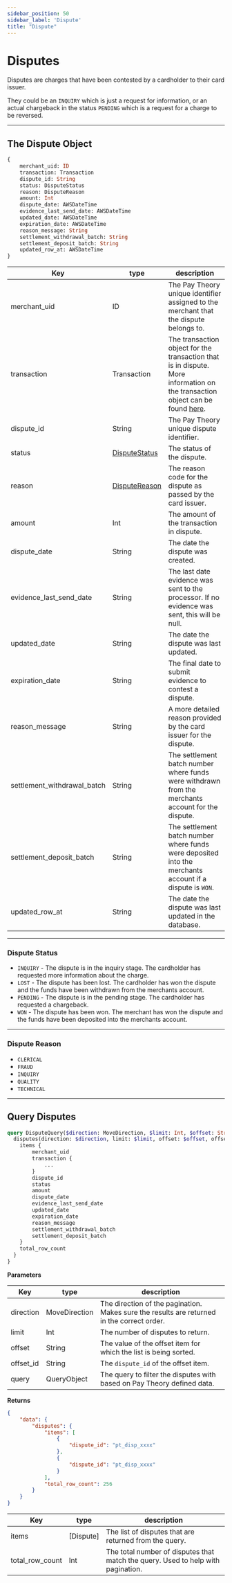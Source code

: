 ```yaml
---
sidebar_position: 50
sidebar_label: 'Dispute'
title: "Dispute"
---
```


# Disputes

Disputes are charges that have been contested by a cardholder to their card issuer.

They could be an `INQUIRY` which is just a request for information, or an actual chargeback in the status `PENDING` which is a request for a charge to be reversed.

***
## The Dispute Object

```graphql
{
    merchant_uid: ID
    transaction: Transaction
    dispute_id: String
    status: DisputeStatus
    reason: DisputeReason
    amount: Int
    dispute_date: AWSDateTime
    evidence_last_send_date: AWSDateTime
    updated_date: AWSDateTime
    expiration_date: AWSDateTime
    reason_message: String
    settlement_withdrawal_batch: String
    settlement_deposit_batch: String
    updated_row_at: AWSDateTime
}
```

|Key                | type                             | description                                                                                                                                 |
|-------------------|----------------------------------|---------------------------------------------------------------------------------------------------------------------------------------------|
|merchant_uid       | ID                               | The Pay Theory unique identifier assigned to the merchant that the dispute belongs to.                                                      |
|transaction        | Transaction                      | The transaction object for the transaction that is in dispute. More information on the transaction object can be found [here](transaction). |
|dispute_id         | String                           | The Pay Theory unique dispute identifier.                                                                                                   |
|status             | [DisputeStatus](#dispute-status) | The status of the dispute.                                                                                                                  |
|reason             | [DisputeReason](#dispute-reason) | The reason code for the dispute as passed by the card issuer.                                                                               |
|amount             | Int                              | The amount of the transaction in dispute.                                                                                                   |
|dispute_date       | String                           | The date the dispute was created.                                                                                                           |
|evidence_last_send_date| String                           | The last date evidence was sent to the processor. If no evidence was sent, this will be null.                                               |
|updated_date       | String                           | The date the dispute was last updated.                                                                                                      |
|expiration_date    | String                           | The final date to submit evidence to contest a dispute.                                                                                     |
|reason_message     | String                           | A more detailed reason provided by the card issuer for the dispute.                                                                         |
|settlement_withdrawal_batch| String                           | The settlement batch number where funds were withdrawn from the merchants account for the dispute.                                          |
|settlement_deposit_batch| String                           | The settlement batch number where funds were deposited into the merchants account if a dispute is `WON`.                                    |
|updated_row_at     | String                           | The date the dispute was last updated in the database.                                                                                      |

***
### Dispute Status

- `INQUIRY` - The dispute is in the inquiry stage. The cardholder has requested more information about the charge.
- `LOST` - The dispute has been lost. The cardholder has won the dispute and the funds have been withdrawn from the merchants account.
- `PENDING` - The dispute is in the pending stage. The cardholder has requested a chargeback.
- `WON` - The dispute has been won. The merchant has won the dispute and the funds have been deposited into the merchants account.

***
### Dispute Reason

- `CLERICAL`
- `FRAUD`
- `INQUIRY`
- `QUALITY`
- `TECHNICAL`

***
## Query Disputes

```graphql
query DisputeQuery($direction: MoveDirection, $limit: Int, $offset: String, $offset_id: String, $query: SqlQuery) {
  disputes(direction: $direction, limit: $limit, offset: $offset, offset_id: $offset_id, query: $query) {
    items {
        merchant_uid
        transaction {
            ...
        }
        dispute_id
        status
        amount
        dispute_date
        evidence_last_send_date
        updated_date
        expiration_date
        reason_message
        settlement_withdrawal_batch
        settlement_deposit_batch
    }
    total_row_count
  }
}
```

**Parameters**

|Key                |type         |       description                     |
|-------------------|-------------|---------------------------------------|
|direction          |MoveDirection|The direction of the pagination. Makes sure the results are returned in the correct order.|
|limit              |Int          |The number of disputes to return.|
|offset             |String       |The value of the offset item for which the list is being sorted.|
|offset_id          |String       |The `dispute_id` of the offset item.|
|query              |QueryObject  |The query to filter the disputes with based on Pay Theory defined data.|


**Returns**
```json
{
    "data": {
        "disputes": {
            "items": [
                {
                    "dispute_id": "pt_disp_xxxx"
                },
                {
                    "dispute_id": "pt_disp_xxxx"
                }
            ],
            "total_row_count": 256
        }
    }
}
```
|Key                |type         |       description                     |
|-------------------|-------------|---------------------------------------|
|items              |[Dispute]    |The list of disputes that are returned from the query.|
|total_row_count    |Int          |The total number of disputes that match the query. Used to help with pagination.|
